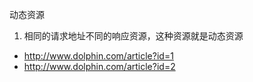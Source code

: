 动态资源

1. 相同的请求地址不同的响应资源，这种资源就是动态资源

  - http://www.dolphin.com/article?id=1
  - http://www.dolphin.com/article?id=2
